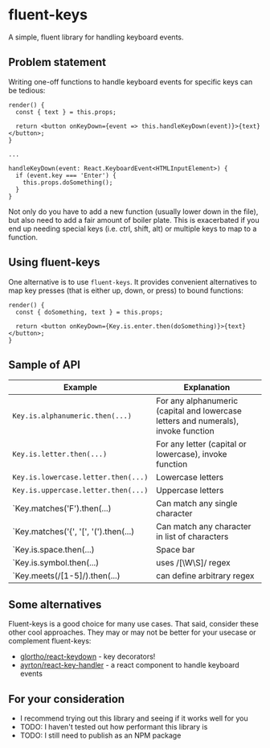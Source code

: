 # fluent-keys
A simple, fluent library for handling keyboard events.

## Problem statement

Writing one-off functions to handle keyboard events for specific keys can be tedious:

```
render() {
  const { text } = this.props;

  return <button onKeyDown={event => this.handleKeyDown(event)}>{text}</button>;
}

...

handleKeyDown(event: React.KeyboardEvent<HTMLInputElement>) {
  if (event.key === 'Enter') {
    this.props.doSomething();
  }
}
```

Not only do you have to add a new function (usually lower down in the file), but also need to add a fair amount of boiler plate. This is exacerbated if you end up needing special keys (i.e. ctrl, shift, alt) or multiple keys to map to a function.

## Using fluent-keys

One alternative is to use `fluent-keys`. It provides convenient alternatives to map key presses (that is either up, down, or press) to bound functions:

```
render() {
  const { doSomething, text } = this.props;

  return <button onKeyDown={Key.is.enter.then(doSomething)}>{text}</button>;
}
```

## Sample of API

| Example | Explanation |
| ------- | ----------- |
| `Key.is.alphanumeric.then(...)` | For any alphanumeric (capital and lowercase letters and numerals), invoke function |
| `Key.is.letter.then(...)` | For any letter (capital or lowercase), invoke function |
| `Key.is.lowercase.letter.then(...)` | Lowercase letters |
| `Key.is.uppercase.letter.then(...)` | Uppercase letters |
| `Key.matches('F').then(...) | Can match any single character |
| `Key.matches('{', '[', '(').then(...) | Can match any character in list of characters |
| `Key.is.space.then(...) | Space bar |
| `Key.is.symbol.then(...) | uses /[\W\S]/ regex |
| `Key.meets(/[1-5]/).then(...) | can define arbitrary regex | 

## Some alternatives

Fluent-keys is a good choice for many use cases. That said, consider these other cool approaches. They may or may not be better for your usecase or complement fluent-keys:

* [glortho/react-keydown](https://github.com/glortho/react-keydown) - key decorators!
* [ayrton/react-key-handler](https://github.com/ayrton/react-key-handler) - a react component to handle keyboard events

## For your consideration

* I recommend trying out this library and seeing if it works well for you
* TODO: I haven't tested out how performant this library is
* TODO: I still need to publish as an NPM package
